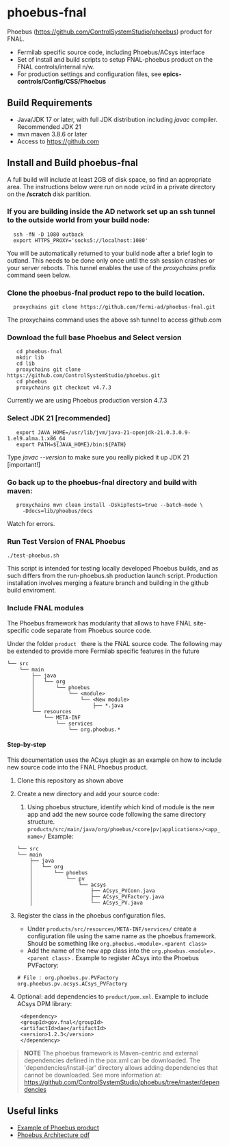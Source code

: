 # phoebus-fnal
Phoebus (https://github.com/ControlSystemStudio/phoebus) product for FNAL.

- Fermilab specific source code, including Phoebus/ACsys interface
- Set of install and build scripts to setup FNAL-phoebus product on the FNAL controls/internal n/w.
- For production settings and configuration files, see **epics-controls/Config/CSS/Phoebus**

## Build Requirements
- Java/JDK 17 or later, with full JDK distribution including *javac* compiler.  Recommended JDK 21
- mvn maven 3.8.6 or later
- Access to https://github.com
  
## Install and Build phoebus-fnal

A full build will include at least 2GB of disk space, so find an appropriate area.  The instructions below were run on node _vclx4_ in a private directory on the **/scratch** disk partition.

### If you are building inside the AD network set up an ssh tunnel to the outside world from your build node:

```
  ssh -fN -D 1080 outback
  export HTTPS_PROXY='socks5://localhost:1080'
```
   You will be automatically returned to your build node after a brief login to outland.  This needs to be done only once until the ssh session crashes or your server reboots.  This tunnel enables the use of the *proxychains* prefix command seen below.  

### Clone the phoebus-fnal product repo to the build location.
```
  proxychains git clone https://github.com/fermi-ad/phoebus-fnal.git
```
The proxychains command uses the above ssh tunnel to access github.com

### Download the full base Phoebus and Select version
```
   cd phoebus-fnal
   mkdir lib
   cd lib
   proxychains git clone https://github.com/ControlSystemStudio/phoebus.git
   cd phoebus
   proxychains git checkout v4.7.3
```
Currently we are using Phoebus production version 4.7.3

### Select JDK 21 [recommended]
```
   export JAVA_HOME=/usr/lib/jvm/java-21-openjdk-21.0.3.0.9-1.el9.alma.1.x86_64
   export PATH=${JAVA_HOME}/bin:${PATH}
```
   Type _javac --version_ to make sure you really picked it up JDK 21 [important!]

### Go back up to the phoebus-fnal directory and build with maven:
```
   proxychains mvn clean install -DskipTests=true --batch-mode \
     -Ddocs=lib/phoebus/docs
```
Watch for errors.

### Run Test Version of FNAL Phoebus

```
./test-phoebus.sh
```
This script is intended for testing locally developed Phoebus builds, and as such differs from the run-phoebus.sh production launch script.
Production installation involves merging a feature branch and building in the github build enviroment.

### Include FNAL modules

The Phoebus framework has modularity that allows to have FNAL site-specific code separate from Phoebus source code.

Under the folder  `product ` there is the FNAL source code.  The following may be extended to provide more Fermilab specific features in the future


```
└── src
    └── main
        ├── java
        │   └── org
        │       └── phoebus
        │           └── <module>
        │               └── <New module>
        │                   ├── *.java
        └── resources
            └── META-INF
                └── services
                    └── org.phoebus.*

```

#### Step-by-step

This documentation uses the ACsys plugin as an example on how to include new source code into the FNAL Phoebus product.

1. Clone this repository as shown above

2. Create a new directory and add your source code:
    1. Using phoebus structure, identify which kind of module is the new app and add the new source code following the same directory structure.
`products/src/main/java/org/phoebus/<core|pv|applications>/<app_name>/`
    Example:
    ```
    └── src
    └── main
        ├── java
        │   └── org
        │       └── phoebus
        │           └── pv
        │               └── acsys
        │                   ├── ACsys_PVConn.java
        │                   ├── ACsys_PVFactory.java
        │                   └── ACsys_PV.java
    ```
3. Register the class in the phoebus configuration files.
    - Under `products/src/resources/META-INF/services/` create a configuration file using the same name as the phoebus framework. Should be something like `org.phoebus.<module>.<parent class>`
    - Add the name of the new app class into the `org.phoebus.<module>.<parent class>` . 
    Example to register ACsys into the Phoebus PVFactory:
    ```
    # File : org.phoebus.pv.PVFactory
    org.phoebus.pv.acsys.ACsys_PVFactory
    ```

3. Optional: add dependencies to `product/pom.xml`. 
   Example to include ACsys DPM library:
   ```
    <dependency>
    <groupId>gov.fnal</groupId>
    <artifactId>dae</artifactId>
    <version>1.2.3</version>
    </dependency>
   ```

  >**NOTE** 
  The phoebus framework is Maven-centric and external dependencies
  defined in the pox.xml can be downloaded.
  The 'dependencies/install-jar' directory allows adding dependencies that 
  cannot be downloaded.
  See more information at: 
  https://github.com/ControlSystemStudio/phoebus/tree/master/dependencies


## Useful links
- [Example of Phoebus product](https://github.com/ControlSystemStudio/phoebus/tree/master/phoebus-product)
- [Phoebus Architecture pdf](https://epics.anl.gov/meetings/2018-06/talks/06-14/AM/4.5-Phoebus-Architecture.pdf)
